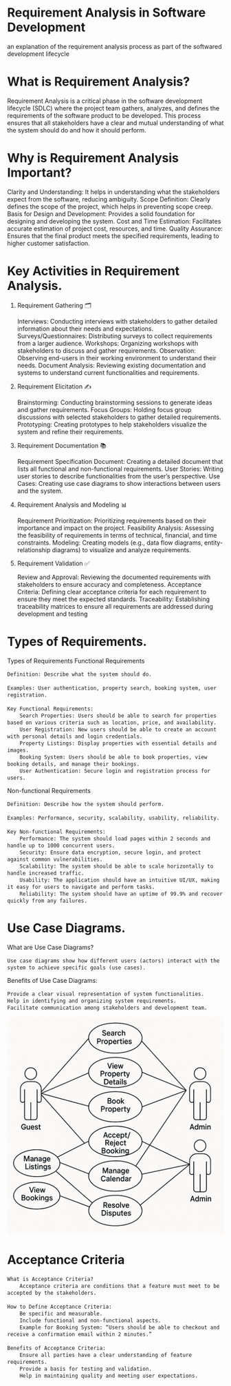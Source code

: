 # Requirement Analysis in Software Development
an explanation of the requirement analysis process as part of the softwared development lifecycle
# What is Requirement Analysis?
Requirement Analysis is a critical phase in the software development lifecycle (SDLC) where the project team gathers, analyzes, and defines the requirements of the software product to be developed. This process ensures that all stakeholders have a clear and mutual understanding of what the system should do and how it should perform.
# Why is Requirement Analysis Important?
  Clarity and Understanding: It helps in understanding what the stakeholders expect from the software, reducing ambiguity.
  Scope Definition: Clearly defines the scope of the project, which helps in preventing scope creep.
  Basis for Design and Development: Provides a solid foundation for designing and developing the system.
  Cost and Time Estimation: Facilitates accurate estimation of project cost, resources, and time.
  Quality Assurance: Ensures that the final product meets the specified requirements, leading to higher customer satisfaction.
# Key Activities in Requirement Analysis.
1. Requirement Gathering 🗂️

    Interviews: Conducting interviews with stakeholders to gather detailed information about their needs and expectations.
    Surveys/Questionnaires: Distributing surveys to collect requirements from a larger audience.
    Workshops: Organizing workshops with stakeholders to discuss and gather requirements.
    Observation: Observing end-users in their working environment to understand their needs.
    Document Analysis: Reviewing existing documentation and systems to understand current functionalities and requirements.

2. Requirement Elicitation ✍️

    Brainstorming: Conducting brainstorming sessions to generate ideas and gather requirements.
    Focus Groups: Holding focus group discussions with selected stakeholders to gather detailed requirements.
    Prototyping: Creating prototypes to help stakeholders visualize the system and refine their requirements.

3. Requirement Documentation 📚

    Requirement Specification Document: Creating a detailed document that lists all functional and non-functional requirements.
    User Stories: Writing user stories to describe functionalities from the user’s perspective.
    Use Cases: Creating use case diagrams to show interactions between users and the system.

4. Requirement Analysis and Modeling 📊

    Requirement Prioritization: Prioritizing requirements based on their importance and impact on the project.
    Feasibility Analysis: Assessing the feasibility of requirements in terms of technical, financial, and time constraints.
    Modeling: Creating models (e.g., data flow diagrams, entity-relationship diagrams) to visualize and analyze requirements.

5. Requirement Validation ✅

    Review and Approval: Reviewing the documented requirements with stakeholders to ensure accuracy and completeness.
    Acceptance Criteria: Defining clear acceptance criteria for each requirement to ensure they meet the expected standards.
    Traceability: Establishing traceability matrices to ensure all requirements are addressed during development and testing

# Types of Requirements.
Types of Requirements
Functional Requirements

    Definition: Describe what the system should do.

    Examples: User authentication, property search, booking system, user registration.

    Key Functional Requirements:
        Search Properties: Users should be able to search for properties based on various criteria such as location, price, and availability.
        User Registration: New users should be able to create an account with personal details and login credentials.
        Property Listings: Display properties with essential details and images.
        Booking System: Users should be able to book properties, view booking details, and manage their bookings.
        User Authentication: Secure login and registration process for users.

Non-functional Requirements

    Definition: Describe how the system should perform.

    Examples: Performance, security, scalability, usability, reliability.

    Key Non-functional Requirements:
        Performance: The system should load pages within 2 seconds and handle up to 1000 concurrent users.
        Security: Ensure data encryption, secure login, and protect against common vulnerabilities.
        Scalability: The system should be able to scale horizontally to handle increased traffic.
        Usability: The application should have an intuitive UI/UX, making it easy for users to navigate and perform tasks.
        Reliability: The system should have an uptime of 99.9% and recover quickly from any failures.

# Use Case Diagrams.
What are Use Case Diagrams?

    Use case diagrams show how different users (actors) interact with the system to achieve specific goals (use cases).
Benefits of Use Case Diagrams:

    Provide a clear visual representation of system functionalities.
    Help in identifying and organizing system requirements.
    Facilitate communication among stakeholders and development team.

![Alt text](alx-booking-uc.png)
# Acceptance Criteria


    What is Acceptance Criteria?
        Acceptance criteria are conditions that a feature must meet to be accepted by the stakeholders.

    How to Define Acceptance Criteria:
        Be specific and measurable.
        Include functional and non-functional aspects.
        Example for Booking System: “Users should be able to checkout and receive a confirmation email within 2 minutes.”

    Benefits of Acceptance Criteria:
        Ensure all parties have a clear understanding of feature requirements.
        Provide a basis for testing and validation.
        Help in maintaining quality and meeting user expectations.
